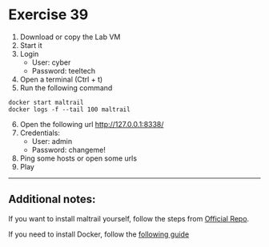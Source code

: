# Exercise 39

1. Download or copy the Lab VM
2. Start it
3. Login
   - User: cyber
   - Password: teeltech
4. Open a terminal (Ctrl + t)
5. Run the following command
```
docker start maltrail
docker logs -f --tail 100 maltrail
```
6. Open the following url http://127.0.0.1:8338/
7. Credentials:
    - User: admin
    - Password: changeme!
8. Ping some hosts or open some urls
8. Play

---

## Additional notes:

If you want to install maltrail yourself, follow the steps from [Official Repo](https://github.com/johackim/docker-maltrail).

If you need to install Docker, follow the [following guide](../AdditionalNotes/README.md)

